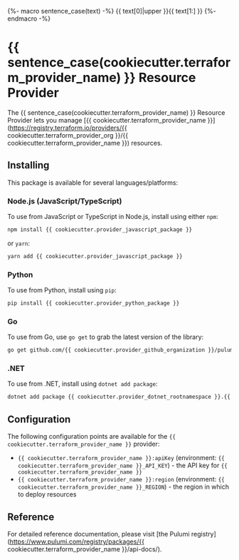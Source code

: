 {%- macro sentence_case(text) -%}
    {{ text[0]|upper }}{{ text[1:] }}
{%- endmacro -%}

# {{ sentence_case(cookiecutter.terraform_provider_name) }} Resource Provider

The {{ sentence_case(cookiecutter.terraform_provider_name) }} Resource Provider lets you manage [{{ cookiecutter.terraform_provider_name }}](https://registry.terraform.io/providers/{{ cookiecutter.terraform_provider_org }}/{{ cookiecutter.terraform_provider_name }}) resources.

## Installing

This package is available for several languages/platforms:

### Node.js (JavaScript/TypeScript)

To use from JavaScript or TypeScript in Node.js, install using either `npm`:

```bash
npm install {{ cookiecutter.provider_javascript_package }}
```

or `yarn`:

```bash
yarn add {{ cookiecutter.provider_javascript_package }}
```

### Python

To use from Python, install using `pip`:

```bash
pip install {{ cookiecutter.provider_python_package }}
```

### Go

To use from Go, use `go get` to grab the latest version of the library:

```bash
go get github.com/{{ cookiecutter.provider_github_organization }}/pulumi-{{ cookiecutter.terraform_provider_name }}/sdk/go/...
```

### .NET

To use from .NET, install using `dotnet add package`:

```bash
dotnet add package {{ cookiecutter.provider_dotnet_rootnamespace }}.{{ cookiecutter.terraform_provider_name }}
```

## Configuration

The following configuration points are available for the `{{ cookiecutter.terraform_provider_name }}` provider:

- `{{ cookiecutter.terraform_provider_name }}:apiKey` (environment: `{{ cookiecutter.terraform_provider_name }}_API_KEY`) - the API key for `{{ cookiecutter.terraform_provider_name }}`
- `{{ cookiecutter.terraform_provider_name }}:region` (environment: `{{ cookiecutter.terraform_provider_name }}_REGION`) - the region in which to deploy resources

## Reference

For detailed reference documentation, please visit [the Pulumi registry](https://www.pulumi.com/registry/packages/{{ cookiecutter.terraform_provider_name }}/api-docs/).
